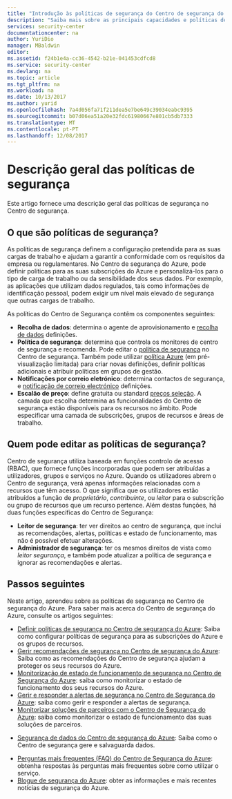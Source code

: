 ```yaml
---
title: "Introdução às políticas de segurança do Centro de segurança do Azure | Microsoft Docs"
description: "Saiba mais sobre as principais capacidades e políticas de segurança do Centro de segurança do Azure."
services: security-center
documentationcenter: na
author: YuriDio
manager: MBaldwin
editor: 
ms.assetid: f24b1e4a-cc36-4542-b21e-041453cdfcd8
ms.service: security-center
ms.devlang: na
ms.topic: article
ms.tgt_pltfrm: na
ms.workload: na
ms.date: 10/13/2017
ms.author: yurid
ms.openlocfilehash: 7a4d056fa71f211dea5e7be649c39034eabc9395
ms.sourcegitcommit: b07d06ea51a20e32fdc61980667e801cb5db7333
ms.translationtype: MT
ms.contentlocale: pt-PT
ms.lasthandoff: 12/08/2017
---
```

# <a name="security-policies-overview"></a>Descrição geral das políticas de segurança
Este artigo fornece uma descrição geral das políticas de segurança no Centro de segurança.

## <a name="what-are-security-policies"></a>O que são políticas de segurança?
As políticas de segurança definem a configuração pretendida para as suas cargas de trabalho e ajudam a garantir a conformidade com os requisitos da empresa ou regulamentares. No Centro de segurança do Azure, pode definir políticas para as suas subscrições do Azure e personalizá-los para o tipo de carga de trabalho ou da sensibilidade dos seus dados. Por exemplo, as aplicações que utilizam dados regulados, tais como informações de identificação pessoal, podem exigir um nível mais elevado de segurança que outras cargas de trabalho. 

As políticas do Centro de Segurança contêm os componentes seguintes:

- **Recolha de dados**: determina o agente de aprovisionamento e [recolha de dados](https://docs.microsoft.com/azure/security-center/security-center-enable-data-collection) definições.
- **Política de segurança**: determina que controla os monitores de centro de segurança e recomenda. Pode editar o [política de segurança](https://docs.microsoft.com/azure/security-center/security-center-policies) no Centro de segurança. Também pode utilizar [política Azure](security-center-azure-policy.md) (em pré-visualização limitada) para criar novas definições, definir políticas adicionais e atribuir políticas em grupos de gestão.
- **Notificações por correio eletrónico**: determina contactos de segurança, e [notificação de correio electrónico](https://docs.microsoft.com/azure/security-center/security-center-provide-security-contact-details) definições.
- **Escalão de preço**: define gratuita ou standard [preços seleção](https://docs.microsoft.com/azure/security-center/security-center-pricing). A camada que escolha determina as funcionalidades do Centro de segurança estão disponíveis para os recursos no âmbito. Pode especificar uma camada de subscrições, grupos de recursos e áreas de trabalho. 


## <a name="who-can-edit-security-policies"></a>Quem pode editar as políticas de segurança?
Centro de segurança utiliza baseada em funções controlo de acesso (RBAC), que fornece funções incorporadas que podem ser atribuídas a utilizadores, grupos e serviços no Azure. Quando os utilizadores abrem o Centro de segurança, verá apenas informações relacionadas com a recursos que têm acesso. O que significa que os utilizadores estão atribuídos a função de *proprietário*, *contribuinte*, ou *leitor* para o subscrição ou grupo de recursos que um recurso pertence. Além destas funções, há duas funções específicas do Centro de Segurança:

- **Leitor de segurança**: ter ver direitos ao centro de segurança, que inclui as recomendações, alertas, políticas e estado de funcionamento, mas não é possível efetuar alterações.
- **Administrador de segurança**: ter os mesmos direitos de vista como *leitor segurança*, e também pode atualizar a política de segurança e ignorar as recomendações e alertas.


## <a name="next-steps"></a>Passos seguintes
Neste artigo, aprendeu sobre as políticas de segurança no Centro de segurança do Azure. Para saber mais acerca do Centro de segurança do Azure, consulte os artigos seguintes:

* [Definir políticas de segurança no Centro de segurança do Azure](security-center-policies.md): Saiba como configurar políticas de segurança para as subscrições do Azure e os grupos de recursos.
* [Gerir recomendações de segurança no Centro de segurança do Azure](security-center-recommendations.md): Saiba como as recomendações do Centro de segurança ajudam a proteger os seus recursos do Azure.
* [Monitorização de estado de funcionamento de segurança no Centro de Segurança do Azure](security-center-monitoring.md): saiba como monitorizar o estado de funcionamento dos seus recursos do Azure.
* [Gerir e responder a alertas de segurança no Centro de Segurança do Azure](security-center-managing-and-responding-alerts.md): saiba como gerir e responder a alertas de segurança.
* [Monitorizar soluções de parceiros com o Centro de Segurança do Azure](security-center-partner-solutions.md): saiba como monitorizar o estado de funcionamento das suas soluções de parceiros.
- [Segurança de dados do Centro de segurança do Azure](security-center-data-security.md): Saiba como o Centro de segurança gere e salvaguarda dados.
* [Perguntas mais frequentes (FAQ) do Centro de Segurança do Azure](security-center-faq.md): obtenha respostas às perguntas mais frequentes sobre como utilizar o serviço.
* [Blogue de segurança do Azure](http://blogs.msdn.com/b/azuresecurity/): obter as informações e mais recentes notícias de segurança do Azure.


